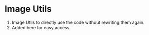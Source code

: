 # Image Utils
1. Image Utils to directly use the code without rewriting them again.
2. Added here for easy access.
